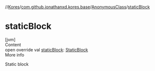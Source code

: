 //[Kores](../../index.md)/[com.github.jonathanxd.kores.base](../index.md)/[AnonymousClass](index.md)/[staticBlock](static-block.md)



# staticBlock  
[jvm]  
Content  
open override val [staticBlock](static-block.md): [StaticBlock](../-static-block/index.md)  
More info  


Static block

  




